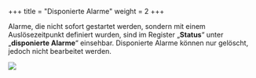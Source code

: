 +++
title = "Disponierte Alarme"
weight = 2
+++

Alarme, die nicht sofort gestartet werden, sondern mit einem
Auslösezeitpunkt definiert wurden, sind im Register „**Status**“ unter
„**disponierte Alarme**“ einsehbar. Disponierte Alarme können nur
gelöscht, jedoch nicht bearbeitet werden.

![](/img/status_alarm_status_disponierte_alarme.png?classes=shadow)




